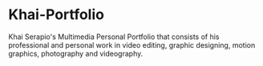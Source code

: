 # Khai-Portfolio
Khai Serapio's Multimedia Personal Portfolio that consists of his professional and personal work in video editing, graphic designing, motion graphics, photography and videography.
